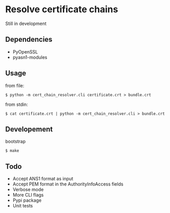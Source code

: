 # Resolve certificate chains

Still in development

## Dependencies

* PyOpenSSL
* pyasn1-modules

## Usage

from file:

    $ python -m cert_chain_resolver.cli certificate.crt > bundle.crt

from stdin:

    $ cat certificate.crt | python -m cert_chain_resolver.cli > bundle.crt

## Developement

bootstrap

    $ make

## Todo

* Accept ANS1 format as input
* Accept PEM format in the AuthorityInfoAccess fields
* Verbose mode
* More CLI flags
* Pypi package
* Unit tests
